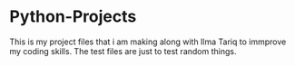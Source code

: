 # Python-Projects
This is my project  files that i am making along with Ilma Tariq to  immprove my coding skills. The test files are just to test random things.
